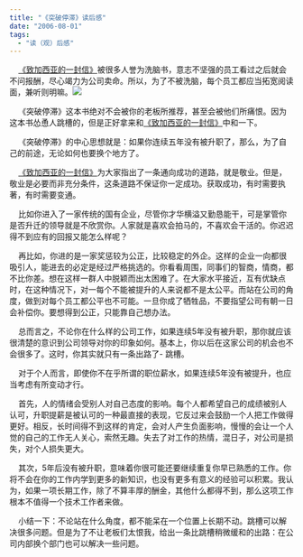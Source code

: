 ```yaml
---
title: "《突破停滞》读后感"
date: "2006-08-01"
tags: 
  - "读（观）后感"
---
```


    [《致加西亚的一封信》](http://ruanqizhen.spaces.msn.com/blog/cns!5852D4F797C53FB6!1550.entry)被很多人誉为洗脑书，意志不坚强的员工看过之后就会不问报酬，尽心竭力为公司卖命。所以，为了不被洗脑，每个员工都应当拓宽阅读面，兼听则明嘛。![](images/smile_wink.gif)

    《突破停滞》这本书绝对不会被你的老板所推荐，甚至会被他们所痛恨。因为这本书怂恿人跳槽的，但是正好拿来和[《致加西亚的一封信》](http://ruanqizhen.spaces.msn.com/blog/cns!5852D4F797C53FB6!1550.entry)中和一下。

    《突破停滞》的中心思想就是：如果你连续五年没有被升职了，那么，为了自己的前途，无论如何也要换个地方了。

    [《致加西亚的一封信》](http://ruanqizhen.spaces.msn.com/blog/cns!5852D4F797C53FB6!1550.entry)为大家指出了一条通向成功的道路，就是敬业。但是，敬业是必要而非充分条件，这条道路不保证你一定成功。获取成功，有时需要执著，有时需要变通。

    比如你进入了一家传统的国有企业，尽管你才华横溢又勤恳能干，可是掌管你是否升迁的领导就是不欣赏你。人家就是喜欢会拍马的，不喜欢会干活的。你迟迟得不到应有的回报又能怎么样呢？

    再比如，你进的是一家奖惩较为公正，比较稳定的外企。这样的企业一向都很吸引人，能进去的必定是经过严格挑选的。你看看周围，同事们的智商，情商，都不比你差。想在这样一群人中脱颖而出太困难了。在大家水平接近，互有优缺点时，在这种情况下，对一每个不能被提升的人来说都不是太公平。而站在公司的角度，做到对每个员工都公平也不可能。一旦你成了牺牲品，不要指望公司有朝一日会补偿你。要想得到公正，只能靠自己想办法。

    总而言之，不论你在什么样的公司工作，如果连续5年没有被升职，那你就应该很清楚的意识到公司领导对你的印象如何。基本上，你以后在这家公司的机会也不会很多了。这时，你其实就只有一条出路了- 跳槽。

    对于个人而言，即使你不在乎所谓的职位薪水，如果连续5年没有被提升，也应当考虑有所变动才行。

    首先，人的情绪会受别人对自己态度的影响。每个人都希望自己的成绩被别人认可，升职提薪是被认可的一种最直接的表现，它反过来会鼓励一个人把工作做得更好。相反，长时间得不到这样的肯定，会对人产生负面影响，慢慢的会让一个人觉的自己的工作无人关心，索然无趣。失去了对工作的热情，混日子，对公司是损失，对个人损失更大。

    其次，5年后没有被升职，意味着你很可能还要继续重复你早已熟悉的工作。你将不会在你的工作内学到更多的新知识，也没有更多有意义的经验可以积累。我认为，如果一项长期工作，除了不算丰厚的酬金，其他什么都得不到，那么这项工作根本不值得一个技术工作者来做。

    小结一下：不论站在什么角度，都不能呆在一个位置上长期不动。跳槽可以解决很多问题。但是为了不让老板们太恨我，给出一条比跳槽稍微缓和的出路：在公司内部换个部门也可以解决一些问题。

